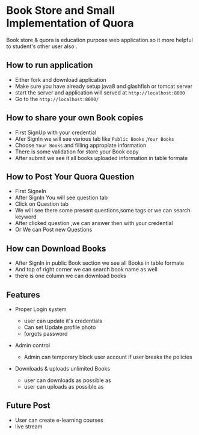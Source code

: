# Book Store and Small Implementation of Quora

 Book store & quora is education purpose web application.so it more helpful to student's other user also .
 
 ## How to run application
 - Either fork and download application
 - Make sure you have already setup java8 and glashfish or tomcat server
 - start the server and application will served at `http://localhost:8000`
 - Go to the `http://localhost:8000/`

## How to share your own Book copies
- First SignUp with your credential
- Afer SignIn we will see various tab like `Public Books` ,`Your Books`
- Choose `Your Books` and filling appropiate information
- There is some validation for store your Book copy
- After submit we see it all books uploaded information in table formate

## How to Post Your Quora Question
- First SigneIn
- After SignIn You will see question tab
- Click on Question tab 
-  We will see there some present questions,some tags or we can search keyword
-  After clicked question ,we can answer then with your credential
-  Or We can Post new Questions

## How can Download Books
- After SignIn in public Book section we see all Books in table formate
- And top of right corner we can search book name as well
- there is one column we can download books

## Features

- Proper Login system
  - user can update it's credentials
  - Can set Update profile photo
  - forgots password
  
- Admin control
  - Admin can temporary block user account if user breaks the policies
  
- Downloads & uploads unlimited Books 
  - user can downloads as possible as
  - user can uploads as possible as

## Future Post
- User can create e-learning courses
- live stream

